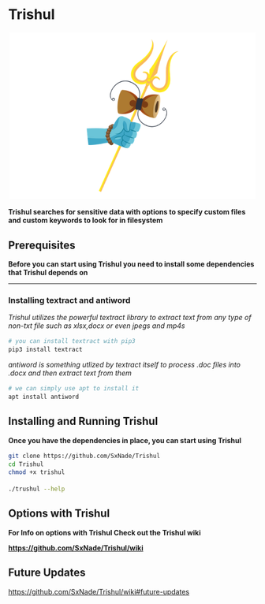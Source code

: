 # Trishul
<p align="center" >
  <img src="https://github.com/SxNade/Trishul/blob/main/extras/Triishul.webp" width="500"/>
</p>

**Trishul searches for sensitive data with options to specify custom files and custom keywords to look for in filesystem**

## Prerequisites 

**Before you can start using Trishul you need to install some dependencies that Trishul depends on**
___
### Installing textract and antiword

*Trishul utilizes the powerful textract library to extract text from any type of non-txt file such as xlsx,docx or even jpegs and mp4s*
```bash
# you can install textract with pip3 
pip3 install textract
```

*antiword is something utlized by textract itself to process .doc files into .docx and then extract text from them*
```bash
# we can simply use apt to install it
apt install antiword
```
## Installing and Running Trishul

**Once you have the dependencies in place, you can start using Trishul**

```bash
git clone https://github.com/SxNade/Trishul
cd Trishul
chmod +x trishul

./trushul --help
```

## Options with Trishul

**For Info on options with Trishul Check out the Trishul wiki**

**https://github.com/SxNade/Trishul/wiki**

## Future Updates

https://github.com/SxNade/Trishul/wiki#future-updates
